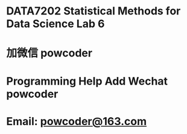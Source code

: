 # DATA7202 Statistical Methods for Data Science Lab 6
# 加微信 powcoder

# Programming Help Add Wechat powcoder

# Email: powcoder@163.com

